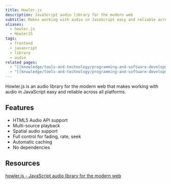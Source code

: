 ```yaml
---
title: Howler.js
description: JavaScript audio library for the modern web
subtitle: Makes working with audio in JavaScript easy and reliable across all platforms
aliases:
  - howler.js
  - HowlerJS
tags:
  - frontend
  - javascript
  - library
  - audio
related pages:
  - "[[knowledge/tools-and-technology/programming-and-software-development/languages/javascript/index|JavaScript]]"
  - "[[knowledge/tools-and-technology/programming-and-software-development/languages/javascript/librairies/index|JavaScript Libraries]]"
---
```


Howler.js is an audio library for the modern web that makes working with audio in JavaScript easy and reliable across all platforms.

## Features

- HTML5 Audio API support
- Multi-source playback
- Spatial audio support
- Full control for fading, rate, seek
- Automatic caching
- No dependencies

## Resources

[howler.js - JavaScript audio library for the modern web](https://howlerjs.com)
